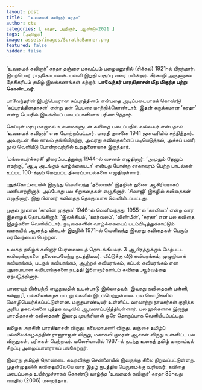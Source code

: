 ```yaml
---
layout: post
title:  "உவமைக் கவிஞர் சுரதா"
author: cts
categories: [ சுரதா, அறிஞர், ஆண்டு-2021 ]
tags: [அறிஞர்]
image: assets/images/SurathaBanner.png
featured: false
hidden: false
---
```


‘உவமைக் கவிஞர்’ சுரதா தஞ்சை மாவட்டம் பழையனூரில் (சிக்கல்) 1921-ல் பிறந்தார். இயற்பெயர் ராஜகோபாலன். பள்ளி இறுதி வகுப்பு வரை பயின்றார். சீர்காழி அருணாசல தேசிகரிடம் தமிழ் இலக்கணங்கள் கற்றார். **பாவேந்தர் பாரதிதாசன் மீது மிகுந்த பற்று கொண்டவர்**.

பாவேந்தரின் இயற்பெயரான சுப்புரத்தினம் என்பதை அடிப்படையாகக் கொண்டு ‘சுப்புரத்தினதாசன்’ என்று தன் பெயரை மாற்றிக்கொண்டார். இதன் சுருக்கமான ‘சுரதா’ என்ற பெயரில் இலக்கியப் படைப்பாளியாக பரிணமித்தார்.

செய்யுள் மரபு மாறாமல் உவமைகளுடன் கவிதை படைப்பதில் வல்லவர் என்பதால் ‘உவமைக் கவிஞர்’ என போற்றப்பட்டார். பாரதி தாசனை 1941 ஜனவரியில் சந்தித்தார். அவருடன் சில காலம் தங்கியிருந்து, அவரது கவிதைகளைப் படியெடுத்தல், அச்சுப் பணி, நூல் வெளியீடு போன்றவற்றில் உறுதுணையாக இருந்தார்.

‘மங்கையர்க்கரசி’ திரைப்படத்துக்கு 1944-ல் வசனம் எழுதினார். ‘அமுதும் தேனும் எதற்கு’, ‘ஆடி அடங்கும் வாழ்க்கையடா’ என்பது போன்ற சாகாவரம் பெற்ற பாடல்கள் உட்பட 100-க்கும் மேற்பட்ட திரைப்பாடல்களை எழுதியுள்ளார்.

புதுக்கோட்டையில் இருந்து வெளிவந்த ‘தலைவன்’ இதழின் துணை ஆசிரியராகப் பணியாற்றினார். அப்போது பல சிறுகதைகள் எழுதினார். ‘சிவாஜி’ இதழில் கவிதைகள் எழுதினார். இது பின்னர் கவிதைத் தொகுப்பாக வெளியிடப்பட்டது.

முதல் நூலான ‘சாவின் முத்தம்’ 1946-ல் வெளிவந்தது. 1955-ல் ‘காவியம்’ என்ற வார இதழைத் தொடங்கினார். ‘இலக்கியம்’, ‘ஊர்வலம்’, ‘விண்மீன்’, ‘சுரதா’ என பல கவிதை இதழ்களை வெளியிட்டார். நடிகைகளின் வாழ்க்கையைப் படம்பிடித்துக்காட்டும் வகையில் ஆனந்த விகடன் இதழில் 1971-ல் வெளிவந்த இவரது கவிதைகள் பெரும் வரவேற்பைப் பெற்றன.

உலகத் தமிழ்க் கவிஞர் பேரவையைத் தொடங்கியவர். 3 ஆயிரத்துக்கும் மேற்பட்ட கவியரங்குகளை தலைமையேற்று நடத்தியவர். வீட்டுக்கு வீடு கவியரங்கம், முழுநிலாக் கவியரங்கம், படகுக் கவியரங்கம், ஆற்றுக் கவியரங்கம், கப்பல் கவியரங்கம் என புதுமையான கவியரங்குகளை நடத்தி இளைஞர்களிடம் கவிதை ஆர்வத்தை ஏற்படுத்தினார்.

யாரையும் பின்பற்றி எழுதுவதில் உடன்பாடு இல்லாதவர். இவரது கவிதைகள் பள்ளி, கல்லூரி, பல்கலைக்கழக பாடநூல்களில் இடம்பெற்றுள்ளன. பல மொழிகளில் மொழிபெயர்க்கப்பட்டுள்ளன. மருதுபாண்டியர் உள்ளிட்ட வரலாற்று நாயகர்கள் குறித்த அரிய தகவல்களை புத்தக வடிவில் ஆவணப்படுத்தியுள்ளார். பல நூல்களாக இருந்த பாரதிதாசன் கவிதைகள் இவரது முயற்சியால் ஒரே தொகுப்பாக வெளியிடப்பட்டது.

தமிழக அரசின் பாரதிதாசன் விருது, கலைமாமணி விருது, தஞ்சை தமிழ்ப் பல்கலைக்கழகத்தின் ராஜராஜன் விருது, மகாகவி குமரன் ஆசான் விருது உள்ளிட்ட பல விருதுகள், பரிசுகள் பெற்றவர். மலேசியாவில் 1987-ல் நடந்த உலகத் தமிழ் மாநாட்டில் சிறப்பு அழைப்பாளராகப் பங்கேற்றார்.

இவரது தமிழ்த் தொண்டை கவுரவித்து சென்னையில் இவருக்கு சிலை நிறுவப்பட்டுள்ளது. முதன்முதலில் கவிதையிலேயே வார இதழ் நடத்திய பெருமைக்கு உரியவர். கவிதை படைப்பதை உயிர்மூச்சாகக் கொண்டு வாழ்ந்த ‘உவமைக் கவிஞர்’ சுரதா 85-வது வயதில் (2006) மறைந்தார்.


